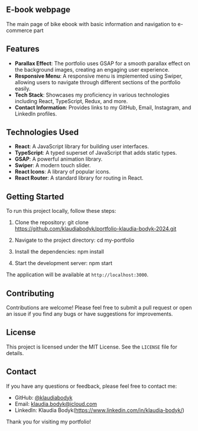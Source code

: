 ## E-book webpage
The main page of bike ebook with basic information and navigation to e-commerce part

## Features

- **Parallax Effect**: The portfolio uses GSAP for a smooth parallax effect on the background images, creating an engaging user experience.
- **Responsive Menu**: A responsive menu is implemented using Swiper, allowing users to navigate through different sections of the portfolio easily.
- **Tech Stack**: Showcases my proficiency in various technologies including React, TypeScript, Redux, and more.
- **Contact Information**: Provides links to my GitHub, Email, Instagram, and LinkedIn profiles.

## Technologies Used

- **React**: A JavaScript library for building user interfaces.
- **TypeScript**: A typed superset of JavaScript that adds static types.
- **GSAP**: A powerful animation library.
- **Swiper**: A modern touch slider.
- **React Icons**: A library of popular icons.
- **React Router**: A standard library for routing in React.

## Getting Started

To run this project locally, follow these steps:

1. Clone the repository:
   git clone https://github.com/klaudiabodyk/portfolio-klaudia-bodyk-2024.git

2. Navigate to the project directory:
   cd my-portfolio

3. Install the dependencies:
   npm install

4. Start the development server:
   npm start


The application will be available at `http://localhost:3000`.

## Contributing

Contributions are welcome! Please feel free to submit a pull request or open an issue if you find any bugs or have suggestions for improvements.

## License

This project is licensed under the MIT License. See the `LICENSE` file for details.

## Contact

If you have any questions or feedback, please feel free to contact me:

- GitHub: [@klaudiabodyk](https://github.com/klaudiabodyk)
- Email: klaudia.bodyk@icloud.com
- LinkedIn: Klaudia Bodyk(https://www.linkedin.com/in/klaudia-bodyk/)

Thank you for visiting my portfolio!
